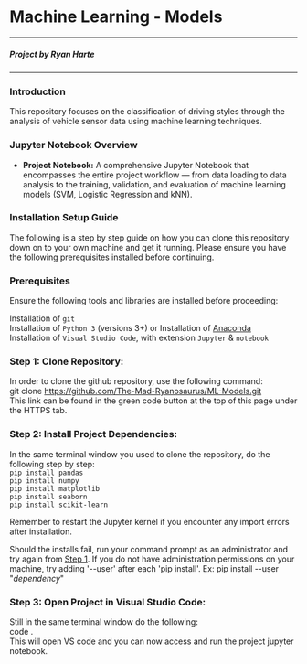 # **Machine Learning - Models**

---

##### Project by Ryan Harte

---

### **Introduction**

This repository focuses on the classification of driving styles through the analysis of vehicle sensor data using machine learning techniques.

### **Jupyter Notebook Overview**

- **Project Notebook:** A comprehensive Jupyter Notebook that encompasses the entire project workflow — from data loading to data analysis to the training, validation, and evaluation of machine learning models (SVM, Logistic Regression and kNN). 

### **Installation Setup Guide**

The following is a step by step guide on how you can clone this repository down on to your own machine and get it running. Please ensure you have the following prerequisites installed before continuing.

### **Prerequisites**

Ensure the following tools and libraries are installed before proceeding:

Installation of `git` <br>
Installation of `Python 3` (versions 3+)
or
Installation of [Anaconda](https://www.anaconda.com/download/)<br>
Installation of `Visual Studio Code`, with extension `Jupyter` & `notebook`
  
<a id="step1"></a>

### **Step 1: Clone Repository:**

In order to clone the github repository, use the following command:<br>
git clone https://github.com/The-Mad-Ryanosaurus/ML-Models.git<br>
This link can be found in the green code button at the top of this page under the HTTPS tab.

### **Step 2: Install Project Dependencies:**

In the same terminal window you used to clone the repository, do the following step by step:<br>
`pip install pandas`<br>
`pip install numpy`<br>
`pip install matplotlib`<br>
`pip install seaborn`<br>
`pip install scikit-learn`

Remember to restart the Jupyter kernel if you encounter any import errors after installation.

Should the installs fail, run your command prompt as an administrator and try again from [Step 1](#step1). If you do not have administration permissions on your machine, try adding '--user' after each 'pip install'. Ex: pip install --user "_dependency_"

### **Step 3: Open Project in Visual Studio Code:**

Still in the same terminal window do the following:<br>
code .<br>
This will open VS code and you can now access and run the project jupyter notebook.